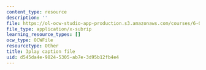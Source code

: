 ```yaml
---
content_type: resource
description: ''
file: https://ol-ocw-studio-app-production.s3.amazonaws.com/courses/6-042j-mathematics-for-computer-science-spring-2015/d545da4e98245305ab7e3d95b12fb4e4_ZUZ8VbX1YNQ.vtt
file_type: application/x-subrip
learning_resource_types: []
ocw_type: OCWFile
resourcetype: Other
title: 3play caption file
uid: d545da4e-9824-5305-ab7e-3d95b12fb4e4
---
```

